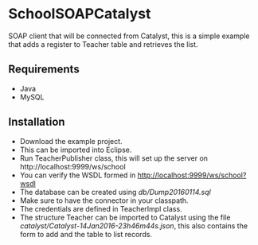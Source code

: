 # SchoolSOAPCatalyst
SOAP client that will be connected from Catalyst, this is a simple example that adds a register to Teacher table and retrieves the list.

## Requirements

* Java
* MySQL

## Installation

* Download the example project.
* This can be imported into Eclipse.
* Run TeacherPublisher class, this will set up the server on http://localhost:9999/ws/school
* You can verify the WSDL formed in [http://localhost:9999/ws/school?wsdl]()
* The database can be created using *db/Dump20160114.sql*
* Make sure to have the connector in your classpath.
* The credentials are defined in TeacherImpl class.
* The structure Teacher can be imported to Catalyst using the file *catalyst/Catalyst-14Jan2016-23h46m44s.json*, this also contains the form to add and the table to list records.
